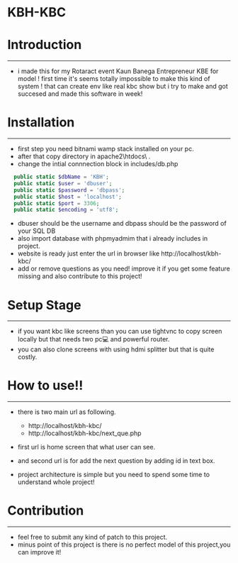 # KBH-KBC

# Introduction
---------------
- i made this for my Rotaract event Kaun Banega Entrepreneur KBE for model !
  first time it's seems totally impossible to make this kind of system !
  that can create env like real kbc show but i try to make and got succesed and made this software in week!

# Installation
---------------
- first step you need bitnami wamp stack installed on your pc.
- after that copy directory in apache2\htdocs\ .
- change the intial connnection block in includes/db.php
```php
  public static $dbName = 'KBH';
  public static $user = 'dbuser';
  public static $password = 'dbpass';
  public static $host = 'localhost';
  public static $port = 3306;
  public static $encoding = 'utf8';
```
- dbuser should be the username and dbpass should be the password of your SQL DB
- also import database with phpmyadmim that i already includes in project.
- website is ready just enter the url in browser like http://localhost/kbh-kbc/
- add or remove questions as you need!
   improve it if you get some feature missing and also contribute to this project!

# Setup Stage
-----------
- if you want kbc like screens than you can use tightvnc to copy screen locally but that needs two pc:computer: and powerful router.
- you can also clone screens with using hdmi splitter but that is quite costly.

# How to use!!
---------------
- there is two main url as following.
  - http://localhost/kbh-kbc/
  - http://localhost/kbh-kbc/next_que.php
- first url is home screen that what user can see.
- and second url is for add the next question by adding id in text box.

- project architecture is simple but you need to spend some time to understand whole project!

# Contribution
----------------
- feel free to submit any kind of patch to this project.
- minus point of this project is there is no perfect model of this project,you can improve it!
